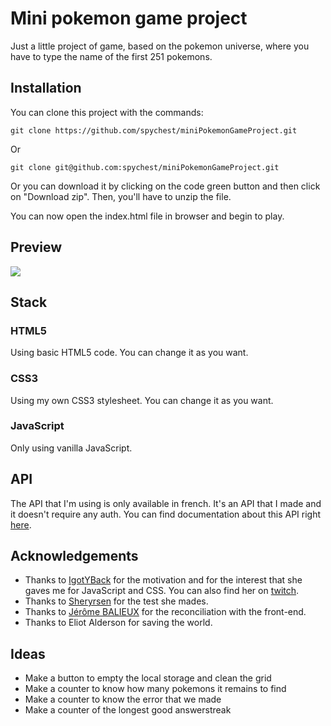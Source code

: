 # Mini pokemon game project
Just a little project of game, based on the pokemon universe, where you have to type the name of the first 251 pokemons.

## Installation
You can clone this project with the commands:

`git clone https://github.com/spychest/miniPokemonGameProject.git`

Or

`git clone git@github.com:spychest/miniPokemonGameProject.git`

Or you can download it by clicking on the code green button and then click on "Download zip". Then, you'll have to unzip the file.

You can now open the index.html file in browser and begin to play.

## Preview
![](https://i.ibb.co/ng4qBb0/preview.jpg)

## Stack
### HTML5
Using basic HTML5 code. You can change it as you want.
### CSS3
Using my own CSS3 stylesheet. You can change it as you want.
### JavaScript
Only using vanilla JavaScript.

## API
The API that I'm using is only available in french. It's an API that I made and it doesn't require any auth. You can find documentation about this API right [here](https://pokemon-api.spychest.fr/api/doc).

## Acknowledgements
- Thanks to [IgotYBack](https://github.com/IGotYBack) for the motivation and for the interest that she gaves me for JavaScript and CSS. You can also find her on [twitch](https://www.twitch.tv/igotyb).
- Thanks to [Sheryrsen](https://www.twitch.tv/sheryrsen) for the test she mades.
- Thanks to [Jérôme BALIEUX](https://github.com/jbalieux) for the reconciliation with the front-end.
- Thanks to Eliot Alderson for saving the world.

## Ideas
- Make a button to empty the local storage and clean the grid
- Make a counter to know how many pokemons it remains to find
- Make a counter to know the error that we made
- Make a counter of the longest good answerstreak
